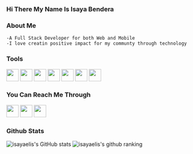 ### Hi There My Name Is Isaya Bendera 

### About Me      

    -A Full Stack Developer for both Web and Mobile
    -I love creatin positive impact for my communty through technology
    
### Tools
<img height="32" width="32" src="https://upload.wikimedia.org/wikipedia/commons/thumb/9/9a/Visual_Studio_Code_1.35_icon.svg/2048px-Visual_Studio_Code_1.35_icon.svg.png" />   <img height="32" width="32" src="https://storage.yandexcloud.net/products/f2el741m8mg5k04tvva7.svg" />   <img height="32" width="32" src="https://upload.wikimedia.org/wikipedia/commons/c/c3/Python-logo-notext.svg" />   <img height="32" width="32" src="https://iconape.com/wp-content/files/yb/61798/svg/flutter-logo.svg" />  <img height="32" width="32" src="https://iconape.com/wp-content/files/ez/353342/svg/javascript-seeklogo.com.svg" /> <img height="32" width="32" src="https://upload.wikimedia.org/wikipedia/commons/thumb/3/38/HTML5_Badge.svg/768px-HTML5_Badge.svg.png" /> <img height="32" width="32" src="https://upload.wikimedia.org/wikipedia/commons/thumb/6/62/CSS3_logo.svg/2048px-CSS3_logo.svg.png" />


<!--     -Python(Django) For Back End Work
    -JavaScript, html and css For web Front End
    -Dart(Flutter) For Mobile Front End -->

### You Can Reach Me Through
[<img height="32" width="32" src="https://upload.wikimedia.org/wikipedia/sco/thumb/9/9f/Twitter_bird_logo_2012.svg/1200px-Twitter_bird_logo_2012.svg.png" />][twitter]   [<img height="32" width="32" src="https://upload.wikimedia.org/wikipedia/commons/thumb/c/c9/Linkedin.svg/1200px-Linkedin.svg.png" />][linkedin]  [<img height="32" width="32" src="https://upload.wikimedia.org/wikipedia/commons/thumb/e/e7/Instagram_logo_2016.svg/768px-Instagram_logo_2016.svg.png" />][instagram]


   
    

### Github Stats
![isayaelis's GitHub stats](https://github-readme-stats.vercel.app/api?username=isayaeli&show_icons=true&theme=radical)
![isayaelis's github ranking](https://github-readme-ranking.vercel.app/api/rank?username=isayaeli-developer&country_code=Tanzania&theme=dark)




[twitter]:https://twitter.com/IsayaEli
[linkedin]:https://www.linkedin.com/in/isaya-bendera-54b561190/
[instagram]:https://www.instagram.com/slim_squid/
  
